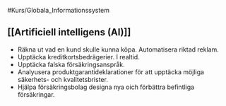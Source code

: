 #Kurs/Globala_Informationssystem 
## [[Artificiell intelligens (AI)]]
- Räkna ut vad en kund skulle kunna köpa. Automatisera riktad reklam.
- Upptäcka kreditkortsbedrägerier. I realtid.
- Upptäcka falska försäkringsanspråk.
- Analyusera produktgarantideklarationer för att upptäcka möjliga säkerhets- och kvalitetsbrister.
- Hjälpa försäkringsbolag designa nya oich förbättra befintliga försäkringar.